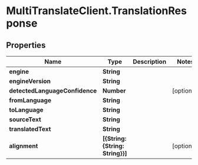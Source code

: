 # MultiTranslateClient.TranslationResponse

## Properties

Name | Type | Description | Notes
------------ | ------------- | ------------- | -------------
**engine** | **String** |  | 
**engineVersion** | **String** |  | 
**detectedLanguageConfidence** | **Number** |  | [optional] 
**fromLanguage** | **String** |  | 
**toLanguage** | **String** |  | 
**sourceText** | **String** |  | 
**translatedText** | **String** |  | 
**alignment** | **[{String: {String: String}}]** |  | [optional] 


